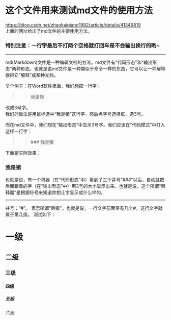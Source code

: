 # 这个文件用来测试md文件的使用方法
<https://blog.csdn.net/zhaokaiqiang1992/article/details/41349819>  
上面的网址给出了md文件的主要使用方法。  

### 特别注意：一行字最后不打两个空格就打回车是不会输出换行的哟~

---

md(Markdown)文件是一种编辑文档的方法。md文件有“代码形态”和“输出形态”两种形态。也就是说md文件是一种类似于命令一样的东西，它可以让一种解释器把它“解释”成某种文档。  

举个例子：在Word软件里面，我们想把一行字：  

>>我是猪  

改成3号字。  
我们的做法是用鼠标选中“我是猪”这行字，然后点字号选择框，选3号。  

而在md文件中，我们想在“输出形态”中显示3号字。我们应该在“代码模式”中打入这样一行字：  

>> \### 我是猪

下面是实际效果：  

### 我是猪
  
也就是说，有一个机器（在“代码形态”中）看到了三个井号“###”以后，自动就把后面跟着的字（在“输出型态”中）用3号的大小显示出来。也就是说，这个所谓“解释器”是根据符号来知道你想让字显示成什么样的。

---

井号：“#”。 表示所谓“层级”。也就是说，一行文字前面带有几个#，这行文字就属于第几级。
测试如下：

# 一级
## 二级
### 三级
#### 四级
##### 五级
###### 六级
